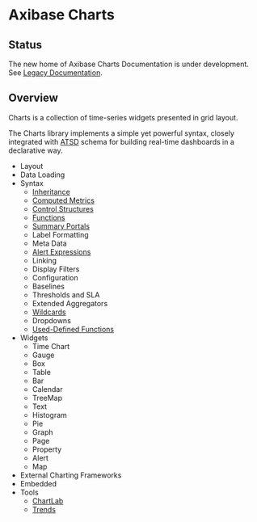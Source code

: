 # Axibase Charts

## Status

The new home of Axibase Charts Documentation is under development. See [Legacy Documentation](https://axibase.com/products/axibase-time-series-database/visualization/).

## Overview

Charts is a collection of time-series widgets presented in grid layout.

The Charts library implements a simple yet powerful syntax, closely integrated with [ATSD](https://axibase.com/docs/atsd/) schema for building real-time dashboards in a declarative way.

* Layout
* Data Loading
* Syntax
  * [Inheritance](./configuration/inheritance.md)
  * [Computed Metrics](./configuration/computed-metrics.md)
  * [Control Structures](./syntax/control-structures.md)
  * [Functions](syntax/functions.md)  
  * [Summary Portals](./configuration/summary-portals.md)
  * Label Formatting
  * Meta Data
  * [Alert Expressions](./syntax/alert-expression.md)
  * Linking
  * Display Filters
  * Configuration
  * Baselines
  * Thresholds and SLA
  * Extended Aggregators
  * [Wildcards](./syntax/wildcards.md)
  * Dropdowns
  * [Used-Defined Functions](syntax/udf.md)
* Widgets
  * Time Chart
  * Gauge
  * Box
  * Table
  * Bar
  * Calendar
  * TreeMap
  * Text
  * Histogram
  * Pie
  * Graph
  * Page
  * Property
  * Alert
  * Map
* External Charting Frameworks
* Embedded
* Tools
  * [ChartLab](https://axibase.com/use-cases/tutorials/shared/chartlab.html)
  * [Trends](https://axibase.com/use-cases/tutorials/shared/trends.html)
